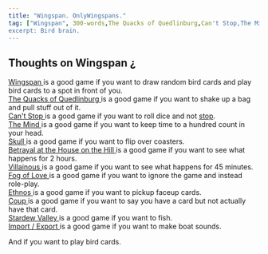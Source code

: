 ```yaml
---
title: "Wingspan. OnlyWingspans."
tag: ["Wingspan", 300-words,The Quacks of Quedlinburg,Can't Stop,The Mind]
excerpt: Bird brain. 
---
```


## Thoughts on Wingspan <a href="{{ site.baseurl }}/300words/secret/">¿</a>
<div class="secret">
<a href="{{ site.baseurl }}/300words/wingspan_secret"> Wingspan </a> is a good game if you want to draw random bird cards and play bird cards to a spot in front of you.  
<br>
<a href="{{ site.baseurl }}/300words/5CB5C934B2B8EB4732B1DE0FCFB99B53"> The Quacks of Quedlinburg </a> is a good game if you want to shake up a bag and pull stuff out of it.  
<br>
<a href="{{ site.baseurl }}/300words/7c1ada9bf78ca79da6a7b3018581aab9"> Can't Stop </a> is a good game if you want to roll dice and not <a href="https://www.youtube.com/watch?v=2k0SmqbBIpQ"> stop</a>.  
<br>
<a href="{{ site.baseurl }}/300words/134c541616b911186547774f6df7bbcd"> The Mind </a> is a good game if you want to keep time to a hundred count in your head.  
<br>
<a href=""> Skull </a> is a good game if you want to flip over coasters. 
<br> 
<a href=""> Betrayal at the House on the Hill </a> is a good game if you want to see what happens for 2 hours. 
<br> 
<a href=""> Villainous </a> is a good game if you want to see what happens for 45 minutes.  
<br>
<a href=""> Fog of Love </a> is a good game if you want to ignore the game and instead role-play.  
<br>
<a href=""> Ethnos </a> is a good game if you want to pickup faceup cards. 
<br> 
<a href=""> Coup </a> is a good game if you want to say you have a card but not actually have that card.  
<br>
<a href=""> Stardew Valley </a> is a good game if you want to fish.  
<br>
<a href=""> Import / Export </a> is a good game if you want to make boat sounds.  
<br>

And if you want to play bird cards.

</div>